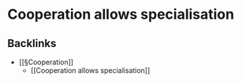 # Cooperation allows specialisation

## Backlinks
* [[§Cooperation]]
	* [[Cooperation allows specialisation]]

<!-- {BearID:081EB00A-3354-4379-B8E5-D3E316C65780-5885-00000B69DCB59F9B} -->
